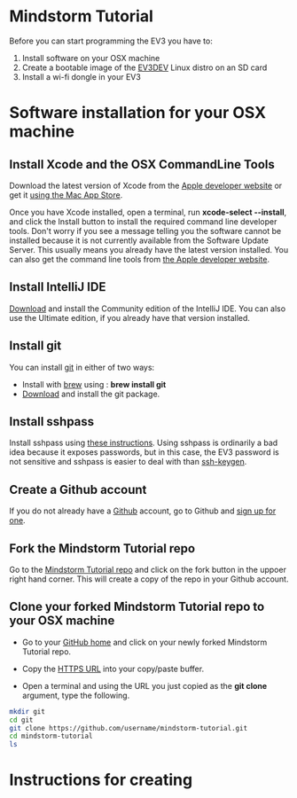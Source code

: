 # Mindstorm Tutorial
Before you can start programming the EV3 you have to:

1. Install software on your OSX machine 
2. Create a bootable image of the [EV3DEV](http://www.ev3dev.org) Linux distro on an SD card
3. Install a wi-fi dongle in your EV3

# Software installation for your OSX machine

## Install Xcode and the OSX CommandLine Tools
  Download the latest version of Xcode from the [Apple developer website](https://developer.apple.com/xcode/download/) 
or get it [using the Mac App Store](http://itunes.apple.com/us/app/xcode/id497799835).

  Once you have Xcode installed, open a terminal, run **xcode-select --install**, 
and click the Install button to install the required command line developer tools. 
Don't worry if you see a message telling you the software cannot be installed because it is 
not currently available from the Software Update Server. This usually means you already have 
the latest version installed. You can also get the command line tools from 
[the Apple developer website](https://developer.apple.com/downloads/index.action).

## Install IntelliJ IDE
[Download](https://www.jetbrains.com/idea/) and install the Community edition of the IntelliJ IDE. You can
also use the Ultimate edition, if you already have that version installed.

## Install git 
You can install [git](https://en.wikipedia.org/wiki/Git_\(software\)) in either of two ways:

* Install with [brew](http://brew.sh) using : **brew install git**
* [Download](https://git-scm.com) and install the git package.

## Install sshpass
  Install sshpass using [these instructions](https://gist.github.com/arunoda/7790979).
Using sshpass is ordinarily a bad idea because it exposes passwords, but in this case,
the EV3 password is not sensitive and sshpass is easier to deal with than 
[ssh-keygen](https://www.digitalocean.com/community/tutorials/how-to-set-up-ssh-keys--2).

## Create a Github account
If you do not already have a [Github](https://github.com) account, 
go to Github and [sign up for one](https://github.com/join).

## Fork the Mindstorm Tutorial repo
Go to the [Mindstorm Tutorial repo](https://github.com/ev3dev-lang-java/mindstorm-tutorial) and click on the 
fork button in the uppoer right hand corner. This will create a copy of the repo in your Github account.

## Clone your forked Mindstorm Tutorial repo to your OSX machine

* Go to your [GitHub home](https://github.com) and click on your newly forked Mindstorm Tutorial repo.

* Copy the [HTTPS URL](https://help.github.com/articles/which-remote-url-should-i-use/) into your copy/paste buffer.

* Open a terminal and using the URL you just copied as the **git clone** argument, type the following.

```bash
mkdir git
cd git
git clone https://github.com/username/mindstorm-tutorial.git
cd mindstorm-tutorial
ls
```

# Instructions for creating 

